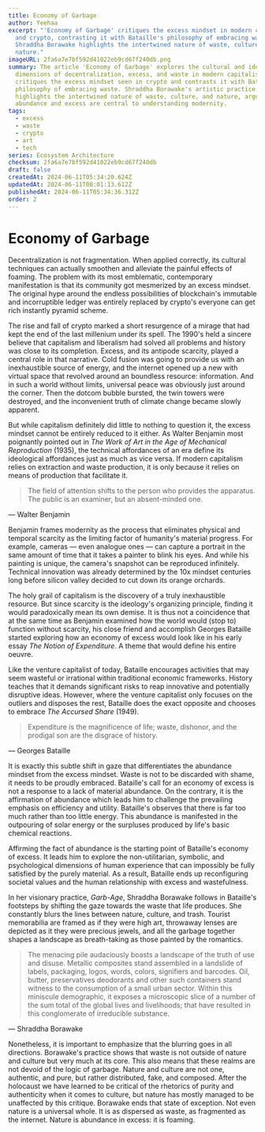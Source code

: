 ```yaml
---
title: Economy of Garbage
author: Yeehaa
excerpt: "'Economy of Garbage' critiques the excess mindset in modern capitalism
  and crypto, contrasting it with Bataille's philosophy of embracing waste.
  Shraddha Borawake highlights the intertwined nature of waste, culture, and
  nature."
imageURL: 2fa6a7e7bf592d41022eb9cd67f240db.png
summary: The article 'Economy of Garbage' explores the cultural and ideological
  dimensions of decentralization, excess, and waste in modern capitalism. It
  critiques the excess mindset seen in crypto and contrasts it with Bataille's
  philosophy of embracing waste. Shraddha Borawake's artistic practice
  highlights the intertwined nature of waste, culture, and nature, arguing that
  abundance and excess are central to understanding modernity.
tags:
  - excess
  - waste
  - crypto
  - art
  - tech
series: Ecosystem Architecture
checksum: 2fa6a7e7bf592d41022eb9cd67f240db
draft: false
createdAt: 2024-06-11T05:34:20.624Z
updatedAt: 2024-06-11T08:01:13.612Z
publishedAt: 2024-06-11T05:34:36.312Z
order: 2
---
```


# Economy of Garbage

Decentralization is not fragmentation. When applied correctly, its cultural techniques can actually smoothen and alleviate the painful effects of foaming. The problem with its most emblematic, contemporary manifestation is that its community got mesmerized by an excess mindset. The original hype around the endless possibilities of blockchain's immutable and incorruptible ledger was entirely replaced by crypto's everyone can get rich instantly pyramid scheme.

The rise and fall of crypto marked a short resurgence of a mirage that had kept the end of the last millenium under its spell. The 1990's held a sincere believe that capitalism and liberalism had solved all problems and history was close to its completion. Excess, and its antipode scarcity, played a central role in that narrative. Cold fusion was going to provide us with an inexhaustible source of energy, and the internet opened up a new with virtual space that revolved around an boundless resource: information. And in such a world without limits, universal peace was obviously just around the corner. Then the dotcom bubble bursted, the twin towers were destroyed, and the inconvenient truth of climate change became slowly apparent.

But while capitalism definitely did little to nothing to question it, the excess mindset cannot be entirely reduced to it either. As Walter Benjamin most poignantly pointed out in *The Work of Art in the Age of Mechanical Reproduction* (1935), the technical affordances of an era define its ideological affordances just as much as vice versa. If modern capitalism relies on extraction and waste production, it is only because it relies on means of production that facilitate it.

 > The field of attention shifts to the person who provides the apparatus. The public is an examiner, but an absent-minded one.

— Walter Benjamin

Benjamin frames modernity as the process that eliminates physical and temporal scarcity as the limiting factor of humanity's material progress. For example, cameras — even analogue ones — can capture a portrait in the same amount of time that it takes a painter to blink his eyes. And while his painting is unique, the camera's snapshot can be reproduced infinitely. Technical innovation was already determined by the 10x mindset centuries long before silicon valley decided to cut down its orange orchards.

The holy grail of capitalism is the discovery of a truly inexhaustible resource. But since scarcity is the ideology's organizing principle, finding it would paradoxically mean its own demise. It is thus not a coincidence that at the same time as Benjamin examined how the world would (stop to) function without scarcity, his close friend and accomplish Georges Bataille started exploring how an economy of excess would look like in his early essay *The Notion of Expenditure*. A theme that would define his entire oeuvre.

Like the venture capitalist of today, Bataille encourages activities that may seem wasteful or irrational within traditional economic frameworks. History teaches that it demands significant risks to reap innovative and potentially disruptive ideas. However, where the venture capitalist only focuses on the outliers and disposes the rest, Bataille does the exact opposite and chooses to embrace *The Accursed Share* (1949).

 > Expenditure is the magnificence of life; waste, dishonor, and the prodigal son are the disgrace of history.

— Georges Bataille

It is exactly this subtle shift in gaze that differentiates the abundance mindset from the excess mindset. Waste is not to be discarded with shame, it needs to be proudly embraced. Bataille's call for an economy of excess is not a response to a lack of material abundance. On the contrary, it is the affirmation of abundance which leads him to challenge the prevailing emphasis on efficiency and utility. Bataille's observes that there is far too much rather than too little energy. This abundance is manifested in the outpouring of solar energy or the surpluses produced by life's basic chemical reactions.

Affirming the fact of abundance is the starting point of Bataille's economy of excess. It leads him to explore the non-utilitarian, symbolic, and psychological dimensions of human experience that can impossibly be fully satisfied by the purely material. As a result, Bataille ends up reconfiguring societal values and the human relationship with excess and wastefulness.

In her visionary practice, *Garb-Age*, Shraddha Borawake follows in Bataille's footsteps by shifting the gaze towards the waste that life produces. She constantly blurs the lines between nature, culture, and trash. Tourist memorabilia are framed as if they were high art, throwaway lenses are depicted as it they were precious jewels, and all the garbage together shapes a landscape as breath-taking as those painted by the romantics.

 > The menacing pile audaciously boasts a landscape of the truth of use and disuse. Metallic composites stand assembled in a landslide of labels, packaging, logos, words, colors, signifiers and barcodes. Oil, butter, preservatives deodorants and other such containers stand witness to the consumption of a small urban sector. Within this miniscule demographic, it exposes a microscopic slice of a number of the sum total of the global lives and livelihoods; that have resulted in this conglomerate of irreducible substance.

— Shraddha Borawake

Nonetheless, it is important to emphasize that the blurring goes in all directions. Borawake's practice shows that waste is not outside of nature and culture but very much at its core. This also means that these realms are not devoid of the logic of garbage. Nature and culture are not one, authentic, and pure, but rather distributed, fake, and composed. After the holocaust we have learned to be critical of the rhetorics of purity and authenticity when it comes to culture, but nature has mostly managed to be unaffected by this critique. Borawake ends that state of exception. Not even nature is a universal whole. It is as dispersed as waste, as fragmented as the internet. Nature is abundance in excess: it is foaming.

